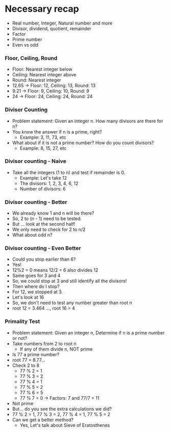 # Necessary recap

- Real number, Integer, Natural number and more
- Divisor, dividend, quotient, remainder
- Factor
- Prime number
- Even vs odd

### Floor, Ceiling, Round

- Floor: Nearest integer below
- Ceiling: Nearest integer above
- Round: Nearest integer
- 12.65 -> Floor: 12, Ceiling: 13, Round: 13
- 9.21 -> Floor: 9, Ceiling: 10, Round: 9
- 24 -> Floor: 24, Ceiling: 24, Round: 24

### Divisor Counting

- Problem statement: Given an integer n. How many divisors are there for n?
- You know the answer if n is a prime, right?
  - Example: 3, 11, 73, etc
- What about if it is not a prime number? How do you count divisors?
  - Example: 8, 15, 27, etc

### Divisor counting - Naive

- Take all the integers (1 to n) and test if remainder is 0.
  - Example: Let's take 12
  - The divisors: 1, 2, 3, 4, 6, 12
  - Number of divisors: 6

### Divisor counting - Better

- We already know 1 and n will be there?
- So, 2 to (n - 1) need to be tested.
- But ... look at the second half!
- We only need to check for 2 to n/2
- What about odd n?

### Divisor counting - Even Better

- Could you stop earlier than 6?
- Yes!
- 12%2 = 0 means 12/2 = 6 also divides 12
- Same goes for 3 and 4
- So, we could stop at 3 and still identify all the divisors!
- Then where do I stop?
- For 12, we stopped at 3.
- Let's look at 16
- So, we don't need to test any number greater than root n
- root 12 = 3.464 ..., root 16 = 4

### Primality Test

- Problem statement: Given an integer n, Determine if n is a prime number or not?
- Take numbers from 2 to root n
  - If any of them divide n, NOT prime
- Is 77 a prime number?
- root 77 = 8.77...
- Check 2 to 8
  - 77 % 2 = 1
  - 77 % 3 = 2
  - 77 % 4 = 1
  - 77 % 5 = 2
  - 77 % 6 = 5
  - 77 % 7 = 0 -> Factors: 7 and 77/7 = 11
- Not prime
- But... do you see the extra calculations we did?
- 77 % 2 = 1, 77 % 3 = 2, 77 % 4 = 1, 77 % 5 = 2
- Can we get a better method?
  - Yes, Let's talk about Sieve of Eratosthenes
